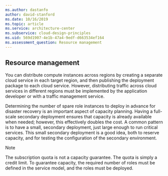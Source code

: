 ```yaml
---
ms.author: dastanfo
author: david-stanford
ms.date: 10/16/2019
ms.topic: article
ms.service: architecture-center
ms.subservice: cloud-design-principles
ms.uid: 569d1907-4e1b-47a4-9edf-d663534ef164
ms.assessment_question: Resource management
---
```

## Resource management

You can distribute compute instances across regions by creating a separate cloud service in each target region, and then publishing the deployment package to each cloud service. However, distributing traffic across cloud services in different regions must be implemented by the application developer or with a traffic management service.

Determining the number of spare role instances to deploy in advance for disaster recovery is an important aspect of capacity planning. Having a full-scale secondary deployment ensures that capacity is already available when needed; however, this effectively doubles the cost. A common pattern is to have a small, secondary deployment, just large enough to run critical services. This small secondary deployment is a good idea, both to reserve capacity, and for testing the configuration of the secondary environment.

> [!NOTE]
> The subscription quota is not a capacity guarantee. The quota is simply a credit limit. To guarantee capacity, the required number of roles must be defined in the service model, and the roles must be deployed.

